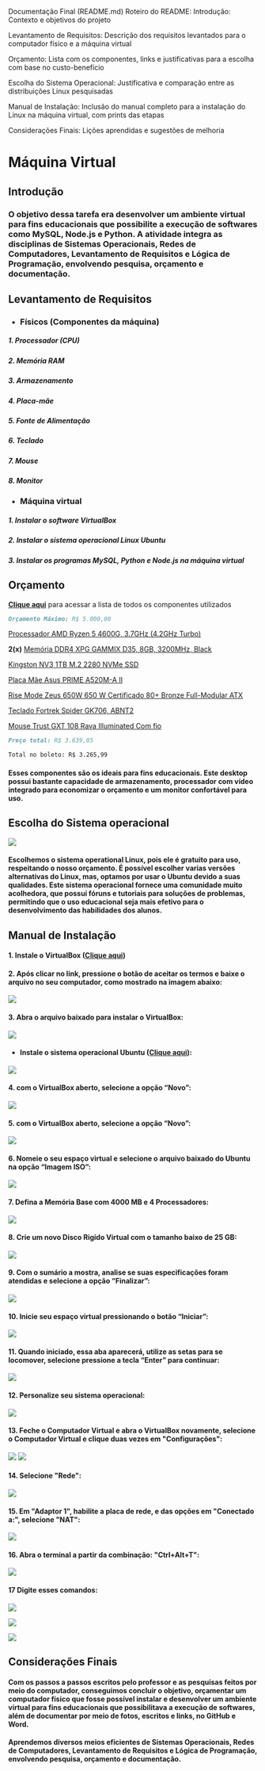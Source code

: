 Documentação Final (README.md)
Roteiro do README:
Introdução: Contexto e objetivos do projeto

Levantamento de Requisitos: Descrição dos requisitos levantados para o computador físico e a máquina virtual

Orçamento: Lista com os componentes, links e justificativas para a escolha com base no custo-benefício

Escolha do Sistema Operacional: Justificativa e comparação entre as distribuições Linux pesquisadas

Manual de Instalação: Inclusão do manual completo para a instalação do Linux na máquina virtual, com prints das etapas

Considerações Finais: Lições aprendidas e sugestões de melhoria

# Máquina Virtual

## Introdução

### O objetivo dessa tarefa era desenvolver um ambiente virtual para fins educacionais que possibilite a execução de softwares como MySQL, Node.js e Python. A atividade integra as disciplinas de Sistemas Operacionais, Redes de Computadores, Levantamento de Requisitos e Lógica de Programação, envolvendo pesquisa, orçamento e documentação.

## Levantamento de Requisitos
- ### Físicos (Componentes da máquina)
#####    1. Processador (CPU) 
#####    2. Memória RAM 
#####    3. Armazenamento
#####    4. Placa-mãe
#####   5. Fonte de Alimentação
#####    6. Teclado
#####    7. Mouse
#####    8. Monitor


- ### Máquina virtual
#####    1. Instalar o software VirtualBox 
#####    2. Instalar o sistema operacional Linux Ubuntu
#####    3. Instalar os programas MySQL, Python e Node.js na máquina virtual


## Orçamento
__[Clique aqui](https://meupc.net/build/zgq48C)__ para acessar a lista de todos os componentes utilizados
```markdown
Orçamento Máximo: R$ 5.000,00
```
[Processador AMD Ryzen 5 4600G, 3.7GHz (4.2GHz Turbo)](https://www.terabyteshop.com.br/produto/21317/processador-amd-ryzen-5-4600g-37ghz-42ghz-turbo-6-cores-12-threads-cooler-wraith-stealth-am4-100-100000147box?p=139255&utm_source=craftmybox&utm_medium=afiliados&utm_campaign=craftmybox)

__2(x)__ [Memória DDR4 XPG GAMMIX D35, 8GB, 3200MHz, Black](https://www.terabyteshop.com.br/produto/25636/memoria-ddr4-xpg-gammix-d35-8gb-3200mhz-black-ax4u32008g16a-sbkd35?p=139255&utm_source=craftmybox&utm_medium=afiliados&utm_campaign=craftmybox)

[Kingston NV3 1TB M.2 2280 NVMe SSD](https://www.amazon.com.br/dp/B0DBR3DZWG?tag=craftmybox-20&linkCode=osi&th=1&psc=1&smid=A38JVMMYJLUN90)

[Placa Mãe Asus PRIME A520M-A II ](https://www.amazon.com.br/dp/B08CGT4FXL?tag=craftmybox-20&linkCode=osi&th=1&psc=1&smid=A1ZZFT5FULY4LN)

[Rise Mode Zeus 650W 650 W Certificado 80+ Bronze Full-Modular ATX](https://www.kabum.com.br/produto/461383/fonte-gamer-rise-mode-zeus-650w-modular-pfc-ativo-preto-rm-psu-01-bz-650?awc=17729_1740075921_5f7599554ecdd0051d74bb2d5b18149f&utm_source=AWIN&utm_medium=AFILIADOS&utm_campaign=fevereiro24&utm_content=2025-02-20&utm_term=691737)

[Teclado Fortrek Spider GK706, ABNT2](https://www.terabyteshop.com.br/produto/27946/teclado-gamer-fortrek-spider-gk706-abnt2-pretovermelho?p=139255&utm_source=craftmybox&utm_medium=afiliados&utm_campaign=craftmybox)

[Mouse Trust GXT 108 Rava Illuminated Com fio](https://www.mercadolivre.com.br/social/meupcnet?matt_tool=14133480&forceInApp=true&ref=BAnaNTaq5JJ9vwkJLzaw4zM5s8O6%2BYulANyVQelNPEMS5pToudxPcEAHB6TpzR5BN1udDq%2Fw2jGyKS1m79c7OlSHlU17u9oI7pmGRMNxOb8zGCLIkhOiKXENdiRLeaRjNGfFq74N8j0BiyNMCyuEMDfYdwhaiNIILe%2FCBOcUsJo8es3uVj5slyYAqeesUOiQV5QYOw%3D%3D)

```markdown
Preço total: R$ 3.639,05

Total no boleto: R$ 3.265,99
```
#### Esses componentes são os ideais para fins educacionais. Este desktop possui bastante capacidade de armazenamento, processador com vídeo integrado para economizar o orçamento e um monitor confortável para uso.


## Escolha do Sistema operacional
![](https://upload.wikimedia.org/wikipedia/commons/e/e1/Ubuntu_16.04_LTS_Starting.gif)
#### Escolhemos o sistema operational Linux, pois ele é gratuito para uso, respeitando o nosso orçamento. É possível escolher varias versões alternativas do Linux, mas, optamos por usar o Ubuntu devido a suas qualidades. Este sistema operacional fornece uma comunidade muito acolhedora, que possui fóruns e tutoriais para soluções de problemas, permitindo que o uso educacional seja mais efetivo para o desenvolvimento das habilidades dos alunos.

## Manual de Instalação

#### 1. Instale o VirtualBox ([Clique aqui](https://www.virtualbox.org/wiki/Downloads))

#### 2. Após clicar no link, pressione o botão de aceitar os termos e baixe o arquivo no seu computador, como mostrado na imagem abaixo:
![](https://private-user-images.githubusercontent.com/177403914/415296985-7a5ebf67-3f78-4657-9294-6909651156bc.png?jwt=eyJhbGciOiJIUzI1NiIsInR5cCI6IkpXVCJ9.eyJpc3MiOiJnaXRodWIuY29tIiwiYXVkIjoicmF3LmdpdGh1YnVzZXJjb250ZW50LmNvbSIsImtleSI6ImtleTUiLCJleHAiOjE3NDAwOTAwMTEsIm5iZiI6MTc0MDA4OTcxMSwicGF0aCI6Ii8xNzc0MDM5MTQvNDE1Mjk2OTg1LTdhNWViZjY3LTNmNzgtNDY1Ny05Mjk0LTY5MDk2NTExNTZiYy5wbmc_WC1BbXotQWxnb3JpdGhtPUFXUzQtSE1BQy1TSEEyNTYmWC1BbXotQ3JlZGVudGlhbD1BS0lBVkNPRFlMU0E1M1BRSzRaQSUyRjIwMjUwMjIwJTJGdXMtZWFzdC0xJTJGczMlMkZhd3M0X3JlcXVlc3QmWC1BbXotRGF0ZT0yMDI1MDIyMFQyMjE1MTFaJlgtQW16LUV4cGlyZXM9MzAwJlgtQW16LVNpZ25hdHVyZT0zZGIyNmQxMDUxMzMxMmU1YTJhOTQ3Yzk1OThhOTczNDU2NzY0NzU3NmFjMWUxOTliZDFhOTg5Y2M3YzRlODEyJlgtQW16LVNpZ25lZEhlYWRlcnM9aG9zdCJ9.UVesi0Gynj0eoJImj1C8G5s8CJw-PS8l9DLmInkY-BA)

#### 3. Abra o arquivo baixado para instalar o VirtualBox:
![](https://private-user-images.githubusercontent.com/177403914/415303500-e8461b24-736b-4c33-86f4-10cb24be7a0e.png?jwt=eyJhbGciOiJIUzI1NiIsInR5cCI6IkpXVCJ9.eyJpc3MiOiJnaXRodWIuY29tIiwiYXVkIjoicmF3LmdpdGh1YnVzZXJjb250ZW50LmNvbSIsImtleSI6ImtleTUiLCJleHAiOjE3NDAwOTAwMTEsIm5iZiI6MTc0MDA4OTcxMSwicGF0aCI6Ii8xNzc0MDM5MTQvNDE1MzAzNTAwLWU4NDYxYjI0LTczNmItNGMzMy04NmY0LTEwY2IyNGJlN2EwZS5wbmc_WC1BbXotQWxnb3JpdGhtPUFXUzQtSE1BQy1TSEEyNTYmWC1BbXotQ3JlZGVudGlhbD1BS0lBVkNPRFlMU0E1M1BRSzRaQSUyRjIwMjUwMjIwJTJGdXMtZWFzdC0xJTJGczMlMkZhd3M0X3JlcXVlc3QmWC1BbXotRGF0ZT0yMDI1MDIyMFQyMjE1MTFaJlgtQW16LUV4cGlyZXM9MzAwJlgtQW16LVNpZ25hdHVyZT0yNGM2MjAwMzRkYjI4MzIyYWM0ZmY3MDBhMjhlNzE5ODIwMTIxNDk4ZTdlZDY1ZWNhMmZmYmJhYmM4ODhhOWQ3JlgtQW16LVNpZ25lZEhlYWRlcnM9aG9zdCJ9.ERvPxYjFsAl97GifhsGygXFPTwST5QjvsyD3IwD9Ido)

- #### Instale o sistema operacional Ubuntu ([Clique aqui](https://ubuntu.com/download/desktop)): 
![](https://media.discordapp.net/attachments/850755386549338122/1342259391981682748/image.png?ex=67b8fbf9&is=67b7aa79&hm=c9f4cf692d460b0eb3319b8cb5e96c74ea8bb4bdcefd47f095e3d98d08b76a96&=&format=webp&quality=lossless&width=1440&height=323)


#### 4. com o VirtualBox aberto, selecione a opção “Novo”:
![](https://private-user-images.githubusercontent.com/177403914/415304053-cd380b3a-7189-4e5e-b0a9-5735ee8bdcb4.png?jwt=eyJhbGciOiJIUzI1NiIsInR5cCI6IkpXVCJ9.eyJpc3MiOiJnaXRodWIuY29tIiwiYXVkIjoicmF3LmdpdGh1YnVzZXJjb250ZW50LmNvbSIsImtleSI6ImtleTUiLCJleHAiOjE3NDAwOTAwMTEsIm5iZiI6MTc0MDA4OTcxMSwicGF0aCI6Ii8xNzc0MDM5MTQvNDE1MzA0MDUzLWNkMzgwYjNhLTcxODktNGU1ZS1iMGE5LTU3MzVlZThiZGNiNC5wbmc_WC1BbXotQWxnb3JpdGhtPUFXUzQtSE1BQy1TSEEyNTYmWC1BbXotQ3JlZGVudGlhbD1BS0lBVkNPRFlMU0E1M1BRSzRaQSUyRjIwMjUwMjIwJTJGdXMtZWFzdC0xJTJGczMlMkZhd3M0X3JlcXVlc3QmWC1BbXotRGF0ZT0yMDI1MDIyMFQyMjE1MTFaJlgtQW16LUV4cGlyZXM9MzAwJlgtQW16LVNpZ25hdHVyZT02M2EwNTQ2NzVmNjhlMGFkYTllM2EzMWUzOTQyNWU0ZDAyMjRjODM2MzA1YTFiOWE1NzVhMmRjMTgzZWUzMjU3JlgtQW16LVNpZ25lZEhlYWRlcnM9aG9zdCJ9.pk8PnxsrVtC-YMUHGazHoFymc7_AOtSXUkR_AipQotE)

#### 5. com o VirtualBox aberto, selecione a opção “Novo”:
![](https://media.discordapp.net/attachments/850755386549338122/1342259980925145099/image.png?ex=67b8fc85&is=67b7ab05&hm=3a4f4f36c536757dbc8ddfaa69338a3fc9868b6f1c013a8467658f68be150702&=&format=webp&quality=lossless)

#### 6.  Nomeie o seu espaço virtual e selecione o arquivo baixado do Ubuntu na opção “Imagem ISO”:
![](https://media.discordapp.net/attachments/850755386549338122/1342260184432644157/image.png?ex=67b8fcb5&is=67b7ab35&hm=8e7eefa98152f6f129654f6e1da0bab81ff8fe8956a3b7d355db1b7aad2ebd3e&=&format=webp&quality=lossless)

#### 7. Defina a Memória Base com 4000 MB e 4 Processadores:
![](https://media.discordapp.net/attachments/850755386549338122/1342260331833196636/image.png?ex=67b8fcd9&is=67b7ab59&hm=57fc6a3eef557f6beac1bb5720220a200b2c5f5f18d8bd7ed14d38687bc4d2db&=&format=webp&quality=lossless)

#### 8. Crie um novo Disco Rigído Virtual com o tamanho baixo de 25 GB:
![](https://media.discordapp.net/attachments/850755386549338122/1342260877193248853/image.png?ex=67b8fd5b&is=67b7abdb&hm=a892acb10c08037efe6202205887278d34d3e5d43a63d2a5cd1a70035a4f71de&=&format=webp&quality=lossless)

#### 9. Com o sumário a mostra, analise se suas especificações foram atendidas e selecione a opção “Finalizar”:
![](https://media.discordapp.net/attachments/850755386549338122/1342261391821766677/image.png?ex=67b8fdd5&is=67b7ac55&hm=2e62b6df3cca75fbfb1d0343c726cda330c694ea9fb4c0bbd709fd3ecf7c095b&=&format=webp&quality=lossless)

#### 10. Inicie seu espaço virtual pressionando o botão “Iniciar”:
![](https://media.discordapp.net/attachments/850755386549338122/1342261656750657607/image.png?ex=67b8fe14&is=67b7ac94&hm=80a6cf5870216b98ad9e924313e9b4cd01df8c61be996cb511cdd93a9f69147f&=&format=webp&quality=lossless)

#### 11. Quando iniciado, essa aba aparecerá, utilize as setas para se locomover, selecione pressione a tecla “Enter” para continuar:
![](https://media.discordapp.net/attachments/850755386549338122/1342261866184839351/image.png?ex=67b8fe46&is=67b7acc6&hm=cd92962711bd8f398c96075c2ffd3b5951bf4bccde2ed2b2263efbcd6d5fc983&=&format=webp&quality=lossless)
#### 12. Personalize seu sistema operacional:
![](https://media.discordapp.net/attachments/850755386549338122/1342285625172299867/image.png?ex=67b91467&is=67b7c2e7&hm=d4d99031acafbfa82fafdeec397e805803a66dbc3f46cd637be87c1723e3e7b1&=&format=webp&quality=lossless)
#### 13. Feche o Computador Virtual e abra o VirtualBox novamente, selecione o Computador Virtual e clique duas vezes em "Configurações":
![](https://media.discordapp.net/attachments/850755386549338122/1342286018690285608/image.png?ex=67b914c5&is=67b7c345&hm=a6d6d40a26f86ae9211e0094bf84360543c2c9b14407835072461b4702623f51&=&format=webp&quality=lossless)
![](https://media.discordapp.net/attachments/850755386549338122/1342286109769597001/image.png?ex=67b914db&is=67b7c35b&hm=bf92f38b6ce83bb41a68f101b5e038ecbe83c402c1b2ccc5e6fa1a29d891a45b&=&format=webp&quality=lossless&width=749&height=464)
#### 14. Selecione "Rede":
![](https://media.discordapp.net/attachments/850755386549338122/1342286160353034392/image.png?ex=67b914e7&is=67b7c367&hm=6acc8b438e2f33b82b07db9d07011535ecd04377aeff48eeaa6a3d238c3251f9&=&format=webp&quality=lossless&width=749&height=493)
#### 15. Em "Adaptor 1", habilite a placa de rede, e das opções em "Conectado a:", selecione "NAT":
![](https://media.discordapp.net/attachments/850755386549338122/1342286188928831529/image.png?ex=67b914ed&is=67b7c36d&hm=8e4332ace04b64bce1e23890fa50b3c41260e0050b96aa432d34b4a989252a3e&=&format=webp&quality=lossless)
#### 16. Abra o terminal a partir da combinação: "Ctrl+Alt+T":
![](https://media.discordapp.net/attachments/850755386549338122/1342288132795793469/415317822-82075217-1d21-438f-bad1-2243ed148928.png?ex=67b916bd&is=67b7c53d&hm=4b5553f57463335c6182041409ba00ab5f64d77463471cd3f5e970e459ce6e83&=&format=webp&quality=lossless&width=749&height=479)
#### 17 Digite esses comandos:
![](https://media.discordapp.net/attachments/850755386549338122/1342288152303243305/415318748-aebcab2e-dc45-4d2d-90f8-e5385004f73f.png?ex=67b916c2&is=67b7c542&hm=023623e2818f8e644189773b1f54f75870e5b465ee55642768c3d85ff898c65c&=&format=webp&quality=lossless&width=749&height=103)

![](https://media.discordapp.net/attachments/850755386549338122/1342288174499631257/415319303-a6af6f74-ba79-4d28-8db8-dfeec75183c2.png?ex=67b916c7&is=67b7c547&hm=6afc3eff871d3ee2dcd57a341ffd50f71bc1895e8f6e3ed7b7ddbc991e1d2623&=&format=webp&quality=lossless&width=749&height=105)

![](https://media.discordapp.net/attachments/850755386549338122/1342288195391324170/415319680-85655209-684e-4120-9526-a3c2d2e0f1da.png?ex=67b916cc&is=67b7c54c&hm=d073b800df694d7c427fb27a2c86ace6e48b858034f21afb009afbe1437ed497&=&format=webp&quality=lossless&width=749&height=105)

## Considerações Finais

#### Com os passos a passos escritos pelo professor e as pesquisas feitos por meio do computador, conseguimos concluir o objetivo, orçamentar um computador físico que fosse possível instalar e desenvolver um ambiente virtual para fins educacionais que possibilitava a execução de softwares, além de documentar por meio de fotos, escritos e links, no GitHub e Word.

#### Aprendemos diversos meios eficientes de Sistemas Operacionais, Redes de Computadores, Levantamento de Requisitos e Lógica de Programação, envolvendo pesquisa, orçamento e documentação.
